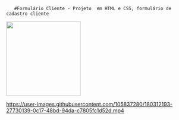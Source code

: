        #Formulário Cliente - Projeto  em HTML e CSS, formulário de cadastro cliente
       
<img  src="https://user-images.githubusercontent.com/105837280/180312636-ec221bea-4657-4728-8f2e-0465a7f4ba34.png" width=200px/> 


https://user-images.githubusercontent.com/105837280/180312193-27730139-0c17-48bd-94da-c7805fc1d52d.mp4
